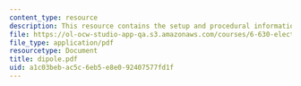 ```yaml
---
content_type: resource
description: This resource contains the setup and procedural information for Dipoles.
file: https://ol-ocw-studio-app-qa.s3.amazonaws.com/courses/6-630-electromagnetics-fall-2006/a1c03bebac5c6eb5e8e092407577fd1f_dipole.pdf
file_type: application/pdf
resourcetype: Document
title: dipole.pdf
uid: a1c03beb-ac5c-6eb5-e8e0-92407577fd1f
---
```


